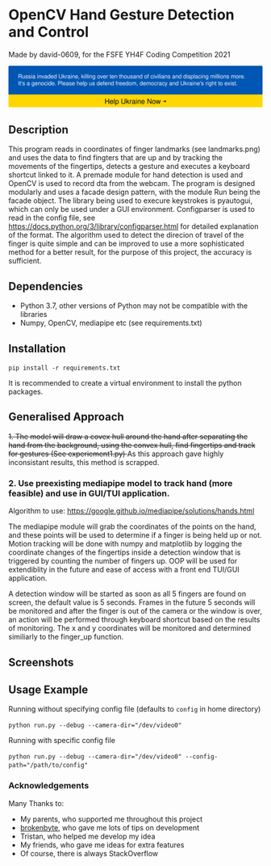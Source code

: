 # OpenCV Hand Gesture Detection and Control

Made by david-0609, for the FSFE YH4F Coding Competition 2021

[![Stand With Ukraine](https://raw.githubusercontent.com/vshymanskyy/StandWithUkraine/main/banner2-direct.svg)](https://vshymanskyy.github.io/StandWithUkraine)

## Description

This program reads in coordinates of finger landmarks (see landmarks.png) and uses the data to find fingters that are up and by tracking the movements of the fingertips, detects a gesture and executes a keyboard shortcut linked to it. A premade module for hand detection is used and OpenCV is used to record dta from the webcam. The program is designed modularly and uses a facade design pattern, with the module Run being the facade object. The library being used to execure keystrokes is pyautogui, which can only be used under a GUI environment. Configparser is used to read in the config file, see https://docs.python.org/3/library/configparser.html for detailed explanation of the format. The algorithm used to detect the direcion of travel of the finger is quite simple and can be improved to use a more sophisticated method for a better result, for the purpose of this project, the accuracy is sufficient. 

## Dependencies

- Python 3.7, other versions of Python may not be compatible with the libraries
- Numpy, OpenCV, mediapipe etc (see requirements.txt)

## Installation

    pip install -r requirements.txt

It is recommended to create a virtual environment to install the python packages. 

## Generalised Approach

<s> 1. The model will draw a covex hull around the hand after separating the hand from the background, using the convex hull, find fingertips and track for gestures (See experiement1.py) </s> As this approach gave highly inconsistant results, this method is scrapped. 

### 2. Use preexisting mediapipe model to track hand (more feasible) and use in GUI/TUI application.

Algorithm to use: https://google.github.io/mediapipe/solutions/hands.html

The mediapipe module will grab the coordinates of the points on the hand, and these points will be used to determine if a finger is being held up or not. Motion tracking will be done with numpy and matplotlib by logging the coordinate changes of the fingertips inside a detection window that is triggered by counting the number of fingers up.
OOP will be used for extendiblity in the future and ease of access with a front end TUI/GUI application.  

A detection window will be started as soon as all 5 fingers are found on screen, the default value is 5 seconds. Frames in the future 5 seconds will be monitored and after the finger is out of the camera or the window is over, an action will be performed through keyboard shortcut based on the results of monitoring. The x and y coordinates will be monitored and determined similiarly to the finger_up function.

## Screenshots

## Usage Example

Running without specifying config file (defaults to `config` in home directory)

`python run.py --debug --camera-dir="/dev/video0"`

Running with specific config file

`python run.py --debug --camera-dir="/dev/video0" --config-path="/path/to/config"`

### Acknowledgements

Many Thanks to:

- My parents, who supported me throughout this project
- [brokenbyte](https://gitlab.com/brokenbyte/), who gave me lots of tips on development
- Tristan, who helped me develop my idea
- My friends, who gave me ideas for extra features
- Of course, there is always StackOverflow
